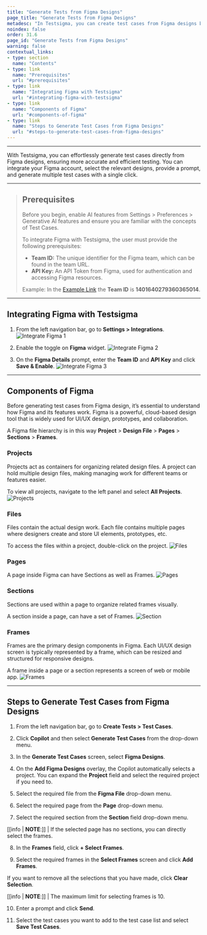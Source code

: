 ```yaml
---
title: "Generate Tests from Figma Designs"
page_title: "Generate Tests from Figma Designs"
metadesc: "In Testsigma, you can create test cases from Figma designs by integrating Figma | Learn how to create test cases from Figma Designs using GenAI capabilities"
noindex: false
order: 31.6
page_id: "Generate Tests from Figma Designs"
warning: false
contextual_links:
- type: section
  name: "Contents"
- type: link
  name: "Prerequisites"
  url: "#prerequisites"
- type: link
  name: "Integrating Figma with Testsigma"
  url: "#integrating-figma-with-testsigma"
- type: link
  name: "Components of Figma"
  url: "#components-of-figma"
- type: link
  name: "Steps to Generate Test Cases from Figma Designs"
  url: "#steps-to-generate-test-cases-from-figma-designs"
---
```


---

With Testsigma, you can effortlessly generate test cases directly from Figma designs, ensuring more accurate and efficient testing. You can integrate your Figma account, select the relevant designs, provide a prompt, and generate multiple test cases with a single click.


---

> ## **Prerequisites**
>
> Before you begin, enable AI features from Settings > Preferences > Generative AI features and ensure you are familiar with the concepts of Test Cases. 
> 
> To integrate Figma with Testsigma, the user must provide the following prerequisites:
>
> - **Team ID:** The unique identifier for the Figma team, which can be found in the team URL.
> - **API Key:** An API Token from Figma, used for authentication and accessing Figma resources.
> 
> Example: In the [Example Link](https://www.figma.com/files/team/1401640279360365014/all-projects) the **Team ID** is **1401640279360365014**.


---

## **Integrating Figma with Testsigma**

1. From the left navigation bar, go to **Settings > Integrations**. 
   ![Integrate Figma 1](https://s3.amazonaws.com/static-docs.testsigma.com/new_images/projects/applications/Integrate_Figma_1.png)

2. Enable the toggle on **Figma** widget.
   ![Integrate Figma 2](https://s3.amazonaws.com/static-docs.testsigma.com/new_images/projects/applications/Integrate_figma_2.png)

3. On the **Figma Details** prompt, enter the **Team ID** and **API Key** and click **Save & Enable**. 
   ![Integrate Figma 3](https://s3.amazonaws.com/static-docs.testsigma.com/new_images/projects/applications/Integrate_figma_3.1.png)

---

## **Components of Figma**

Before generating test cases from Figma design, it’s essential to understand how Figma and its features work. Figma is a powerful, cloud-based design tool that is widely used for UI/UX design, prototypes, and collaboration.

A Figma file hierarchy is in this way **Project** > **Design File** > **Pages** > **Sections** > **Frames**.


### **Projects**

Projects act as containers for organizing related design files. A project can hold multiple design files, making managing work for different teams or features easier. 

To view all projects, navigate to the left panel and select **All Projects**.
![Projects](https://s3.amazonaws.com/static-docs.testsigma.com/new_images/projects/applications/Figma__Project_Final.png)

### **Files**

Files contain the actual design work. Each file contains multiple pages where designers create and store UI elements, prototypes, etc. 

To access the files within a project, double-click on the project.
![Files](https://s3.amazonaws.com/static-docs.testsigma.com/new_images/projects/applications/Figma__Files__Final.png)

### **Pages**

A page inside Figma can have Sections as well as Frames.
![Pages](https://s3.amazonaws.com/static-docs.testsigma.com/new_images/projects/applications/Figma__Pages.png)

### **Sections**

Sections are used within a page to organize related frames visually. 

A section inside a page, can have a set of Frames.
![Section](https://s3.amazonaws.com/static-docs.testsigma.com/new_images/projects/applications/Figma__Section__1.png)

### **Frames**

Frames are the primary design components in Figma. Each UI/UX design screen is typically represented by a frame, which can be resized and structured for responsive designs.

A frame inside a page or a section represents a screen of web or mobile app.
![Frames](https://s3.amazonaws.com/static-docs.testsigma.com/new_images/projects/applications/Figma__Frames.png)

---

## **Steps to Generate Test Cases from Figma Designs**

1. From the left navigation bar, go to **Create Tests > Test Cases**. 

2. Click **Copilot** and then select **Generate Test Cases** from the drop-down menu. 

3. In the **Generate Test Cases** screen, select **Figma Designs**.

4. On the **Add Figma Designs** overlay, the Copilot automatically selects a project. You can expand the **Project** field and select the required project if you need to. 

5. Select the required file from the **Figma File** drop-down menu. 

6. Select the required page from the **Page** drop-down menu. 

7. Select the required section from the **Section** field drop-down menu. 

[[info | **NOTE**:]]
| If the selected page has no sections, you can directly select the frames.

8. In the **Frames** field, click **+ Select Frames**.

9. Select the required frames in the **Select Frames** screen and click **Add Frames**.  

If you want to remove all the selections that you have made, click **Clear Selection**. 

[[info | **NOTE**:]]
| The maximum limit for selecting frames is 10. 

10.  Enter a prompt and click **Send**. 

11.  Select the test cases you want to add to the test case list and select **Save Test Cases**.







